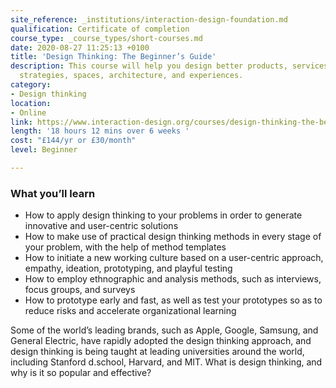 ```yaml
---
site_reference: _institutions/interaction-design-foundation.md
qualification: Certificate of completion
course_type: _course_types/short-courses.md
date: 2020-08-27 11:25:13 +0100
title: 'Design Thinking: The Beginner’s Guide'
description: This course will help you design better products, services, processes,
  strategies, spaces, architecture, and experiences.
category:
- Design thinking
location:
- Online
link: https://www.interaction-design.org/courses/design-thinking-the-beginner-s-guide
length: '18 hours 12 mins over 6 weeks '
cost: "£144/yr or £30/month"
level: Beginner

---
```

### What you’ll learn

* How to apply design thinking to your problems in order to generate innovative and user-centric solutions
* How to make use of practical design thinking methods in every stage of your problem, with the help of method templates
* How to initiate a new working culture based on a user-centric approach, empathy, ideation, prototyping, and playful testing
* How to employ ethnographic and analysis methods, such as interviews, focus groups, and surveys
* How to prototype early and fast, as well as test your prototypes so as to reduce risks and accelerate organizational learning

Some of the world’s leading brands, such as Apple, Google, Samsung, and General Electric, have rapidly adopted the design thinking approach, and design thinking is being taught at leading universities around the world, including Stanford d.school, Harvard, and MIT. What is design thinking, and why is it so popular and effective?